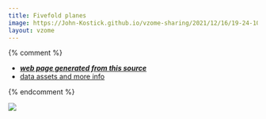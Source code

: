 ```yaml
---
title: Fivefold planes
image: https://John-Kostick.github.io/vzome-sharing/2021/12/16/19-24-10-Fivefold planes/Fivefold planes.png
layout: vzome
---
```


{% comment %}
 - [***web page generated from this source***][post]
 - [data assets and more info][github]

[post]: <https://John-Kostick.github.io/vzome-sharing/2021/12/16/Fivefold planes-19-24-10.html>
[github]: <https://github.com/John-Kostick/vzome-sharing/tree/main/2021/12/16/19-24-10-Fivefold planes/>
{% endcomment %}

<vzome-viewer style="width: 100%; height: 65vh;"
       src="https://John-Kostick.github.io/vzome-sharing/2021/12/16/19-24-10-Fivefold planes/Fivefold planes.vZome" >
  <img src="https://John-Kostick.github.io/vzome-sharing/2021/12/16/19-24-10-Fivefold planes/Fivefold planes.png" />
</vzome-viewer>